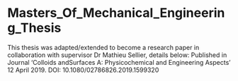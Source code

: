 # Masters_Of_Mechanical_Engineering_Thesis

This thesis was adapted/extended to become a research paper in collaboration with supervisor Dr Mathieu Sellier, details below:
Published in Journal ‘Colloids andSurfaces A: Physicochemical and Engineering Aspects’ 12 April 2019.
DOI: 10.1080/02786826.2019.1599320